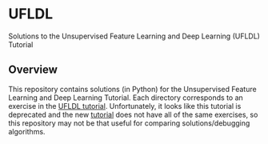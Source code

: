 # UFLDL
Solutions to the Unsupervised Feature Learning and Deep Learning (UFLDL) Tutorial 

## Overview
This repository contains solutions (in Python) for the Unsupervised Feature Learning and Deep Learning Tutorial. Each directory corresponds to an exercise in the [UFLDL tutorial](http://ufldl.stanford.edu/wiki/index.php/Main_Page). Unfortunately, it looks like this tutorial is deprecated and the new [tutorial](http://ufldl.stanford.edu/tutorial/) does not have all of the same exercises, so this repository may not be that useful for comparing solutions/debugging algorithms.


